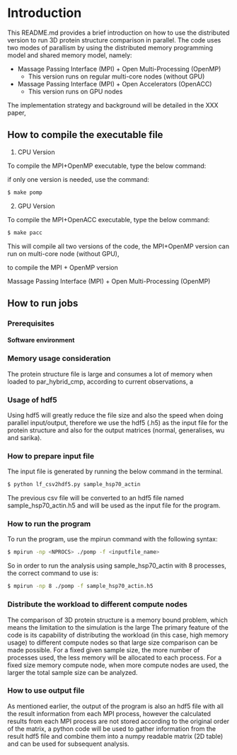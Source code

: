 
# Introduction

This README.md provides a brief introduction on how to use the distributed version to run 3D protein structure comparison in parallel. The code uses two modes of parallism by using the distributed memory programming model and shared memory model, namely:
- Massage Passing Interface (MPI) + Open Multi-Processing (OpenMP)
  - This version runs on regular multi-core nodes (without GPU)
- Massage Passing Interface (MPI) + Open Accelerators (OpenACC)
  - This version runs on GPU nodes 

The implementation strategy and background will be detailed in the XXX paper, 

## How to compile the executable file

1. CPU Version

To compile the MPI+OpenMP executable, type the below command:

 if only one version is needed, use the command:

```sh
$ make pomp
```

2. GPU Version

To compile the MPI+OpenACC executable, type the below command:

```sh
$ make pacc
```

This will compile all two versions of the code, the MPI+OpenMP version can run on multi-core node (without GPU), 

to compile the MPI + OpenMP version

Massage Passing Interface (MPI) + Open Multi-Processing (OpenMP)

## How to run jobs

### Prerequisites

#### Software environment

### Memory usage consideration

The protein structure file is large and consumes a lot of memory when loaded to par_hybrid_cmp, according to current observations, a 

### Usage of hdf5

Using hdf5 will greatly reduce the file size and also the speed when doing parallel input/output, therefore we use the hdf5 (.h5) as the input file for the protein structure and also for the output matrices (normal, generalises, wu and sarika).

### How to prepare input file

The input file is generated by running the below command in the terminal.

```python
$ python lf_csv2hdf5.py sample_hsp70_actin
```

The previous csv file will be converted to an hdf5 file named sample_hsp70_actin.h5 and will be used as the input file for the program.

### How to run the program

To run the program, use the mpirun command with the following syntax:

```sh
$ mpirun -np <NPROCS> ./pomp -f <inputfile_name>
```

So in order to run the analysis using sample_hsp70_actin with 8 processes, the correct command to use is:

```sh
$ mpirun -np 8 ./pomp -f sample_hsp70_actin.h5
```

### Distribute the workload to different compute nodes

The comparison of 3D protein structure is a memory bound problem, which means the limitation to the simulation is the large The primary feature of the code is its capability of distributing the workload (in this case, high memory usage) to different compute nodes so that large size comparison can be made possible. For a fixed given sample size, the more number of processes used, the less memory will be allocated to each process. For a fixed size memory compute node, when more compute nodes are used, the larger the total sample size can be analyzed. 

### How to use output file

As mentioned earlier, the output of the program is also an hdf5 file with all the result information from each MPI process, however the calculated results from each MPI process are not stored according to the original order of the matrix, a python code will be used to gather information from the result hdf5 file and combine them into a numpy readable matrix (2D table) and can be used for subsequent analysis. 


